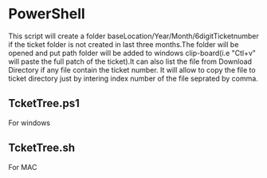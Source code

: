 # PowerShell
This script will create a folder baseLocation/Year/Month/6digitTicketnumber if the ticket folder is not created in last three months.The folder will be opened and put path folder will be added to windows clip-board(i.e "Ctl+v" will paste the full patch of the ticket).It can also list the file from Download Directory if any file contain the ticket number. It will allow to copy the file to ticket directory just by intering index number of the file seprated by comma.

## TcketTree.ps1
For windows

## TcketTree.sh
For MAC
